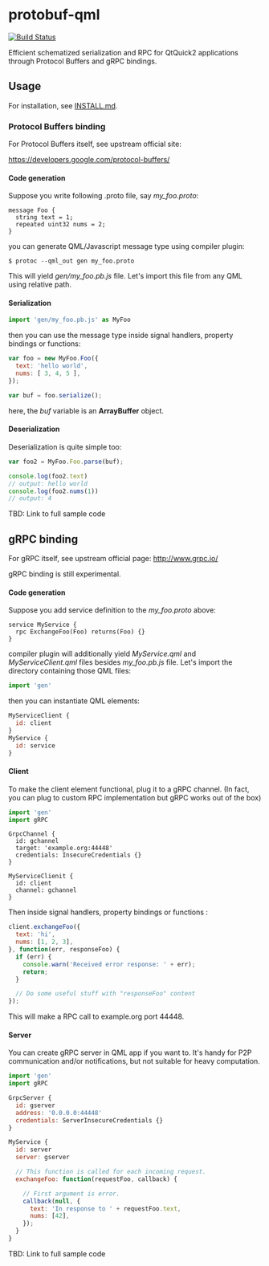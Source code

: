 protobuf-qml
============

[![Build Status](https://travis-ci.org/nsuke/protobuf-qml.svg?branch=master)](https://travis-ci.org/nsuke/protobuf-qml)

Efficient schematized serialization and RPC for QtQuick2 applications through Protocol Buffers and gRPC bindings.

## Usage

For installation, see [INSTALL.md](INSTALL.md).

### Protocol Buffers binding

For Protocol Buffers itself, see upstream official site:

https://developers.google.com/protocol-buffers/

#### Code generation
Suppose you write following .proto file, say *my_foo.proto*:

```
message Foo {
  string text = 1;
  repeated uint32 nums = 2;
}
```

you can generate QML/Javascript message type using compiler plugin:

```
$ protoc --qml_out gen my_foo.proto
```

This will yield *gen/my_foo.pb.js* file. Let's import this file from any QML using relative path.

#### Serialization

``` javascript
import 'gen/my_foo.pb.js' as MyFoo
```

then you can use the message type inside signal handlers, property bindings or functions:

``` javascript
var foo = new MyFoo.Foo({
  text: 'hello world',
  nums: [ 3, 4, 5 ],
});

var buf = foo.serialize();
```

here, the *buf* variable is an **ArrayBuffer** object.

<!--
You can for example send it to a server using **[XmlHttpRequest](http://doc.qt.io/qt-5/qtqml-javascript-qmlglobalobject.html#xmlhttprequest)** (not yet, wait for Qt 5.7) or pass it to C++ layer. If your use case is remote procedure call, **gRPC** section below might be intersting.
-->

#### Deserialization

Deserialization is quite simple too:

``` javascript
var foo2 = MyFoo.Foo.parse(buf);

console.log(foo2.text)
// output: hello world
console.log(foo2.nums(1))
// output: 4
```

TBD: Link to full sample code

gRPC binding
---
For gRPC itself, see upstream official page: http://www.grpc.io/

gRPC binding is still experimental.

#### Code generation

Suppose you add service definition to the *my_foo.proto* above:

```
service MyService {
  rpc ExchangeFoo(Foo) returns(Foo) {}
}
```

compiler plugin will additionally yield *MyService.qml* and *MyServiceClient.qml* files besides *my_foo.pb.js* file.
Let's import the directory containing those QML files:

```javascript
import 'gen'
```

then you can instantiate QML elements:

```javascript
MyServiceClient {
  id: client
}
MyService {
  id: service
}
```

#### Client

To make the client element functional, plug it to a gRPC channel.
(In fact, you can plug to custom RPC implementation but gRPC works out of the box)

```javascript
import 'gen'
import gRPC
```

```
GrpcChannel {
  id: gchannel
  target: 'example.org:44448'
  credentials: InsecureCredentials {}
}

MyServiceClienit {
  id: client
  channel: gchannel
}
```

Then inside signal handlers, property bindings or functions :

```javascript
client.exchangeFoo({
  text: 'hi',
  nums: [1, 2, 3],
}, function(err, responseFoo) {
  if (err) {
    console.warn('Received error response: ' + err);
    return;
  }

  // Do some useful stuff with "responseFoo" content
});
```

This will make a RPC call to example.org port 44448.

#### Server

You can create gRPC server in QML app if you want to. It's handy for P2P communication and/or notifications, but not suitable for heavy computation.

```javascript
import 'gen'
import gRPC
```

```javascript
GrpcServer {
  id: gserver
  address: '0.0.0.0:44448'
  credentials: ServerInsecureCredentials {}
}

MyService {
  id: server
  server: gserver

  // This function is called for each incoming request.
  exchangeFoo: function(requestFoo, callback) {

    // First argument is error.
    callback(null, {
      text: 'In response to ' + requestFoo.text,
      nums: [42],
    });
  }
}
```

TBD: Link to full sample code
